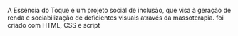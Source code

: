 A Essência do Toque é um projeto social de inclusão, que visa à geração de renda e sociabilização de deficientes visuais através da massoterapia.
foi criado com HTML, CSS e script
